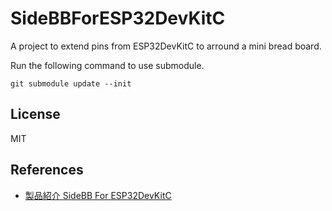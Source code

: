 # SideBBForESP32DevKitC

A project to extend pins from ESP32DevKitC to arround a mini bread board.

Run the following command to use submodule.
```
git submodule update --init
```

## License

MIT

## References

- [製品紹介 SideBB For ESP32DevKitC](https://asukiaaa.blogspot.com/2022/04/SideBBForESP32DevKitC.html)
